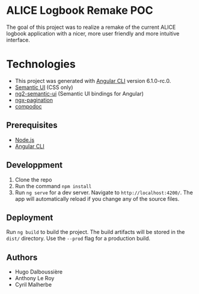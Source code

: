 # ALICE Logbook Remake POC

The goal of this project was to realize a remake of the current ALICE logbook application with a nicer, more user friendly and more intuitive interface.

# Technologies

* This project was generated with [Angular CLI](https://github.com/angular/angular-cli) version 6.1.0-rc.0.
* [Semantic UI](https://semantic-ui.com/) (CSS only)
* [ng2-semantic-ui](https://github.com/edcarroll/ng2-semantic-ui) (Semantic UI bindings for Angular)
* [ngx-pagination](https://github.com/michaelbromley/ngx-pagination)
* [compodoc](https://github.com/compodoc/compodoc)

## Prerequisites

* [Node.js](https://nodejs.org/en/download/)
* [Angular CLI](https://cli.angular.io/)

## Developpment

1. Clone the repo
2. Run the command `npm install`
3. Run `ng serve` for a dev server. Navigate to `http://localhost:4200/`. The app will automatically reload if you change any of the source files.

## Deployment

Run `ng build` to build the project. The build artifacts will be stored in the `dist/` directory. Use the `--prod` flag for a production build.

## Authors
* Hugo Dalboussière
* Anthony Le Roy
* Cyril Malherbe
